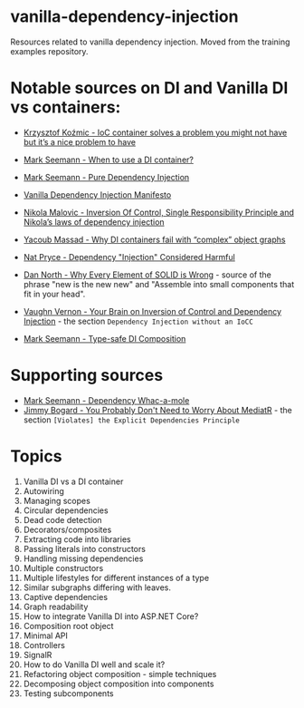# vanilla-dependency-injection
Resources related to vanilla dependency injection. Moved from the training examples repository.

# Notable sources on DI and Vanilla DI vs containers:

* [Krzysztof Koźmic - IoC container solves a problem you might not have but it’s a nice problem to have](https://kozmic.net/2012/10/23/ioc-container-solves-a-problem-you-might-not-have-but-its-a-nice-problem-to-have/)

* [Mark Seemann - When to use a DI container?](https://blog.ploeh.dk/2012/11/06/WhentouseaDIContainer/)
* [Mark Seemann - Pure Dependency Injection](https://blog.ploeh.dk/2014/06/10/pure-di/)
* [Vanilla Dependency Injection Manifesto](https://github.com/vanilla-manifesto/vanilla-di-manifesto)
* [Nikola Malovic - Inversion Of Control, Single Responsibility Principle and Nikola’s laws of dependency injection](https://vuscode.wordpress.com/2009/10/16/inversion-of-control-single-responsibility-principle-and-nikola-s-laws-of-dependency-injection/)
* [Yacoub Massad - Why DI containers fail with “complex” object graphs]( https://criticalsoftwareblog.com/2015/08/23/why-di-containers-fail-with-complex-object-graphs/)
* [Nat Pryce - Dependency "Injection" Considered Harmful](http://www.natpryce.com/articles/000783.html)
* [Dan North - Why Every Element of SOLID is Wrong](https://speakerdeck.com/tastapod/why-every-element-of-solid-is-wrong) - source of the phrase "new is the new new" and "Assemble into small components that fit in your head".
* [Vaughn Vernon - 
Your Brain on Inversion of Control and Dependency Injection](https://kalele.io/your-brain-on-inversion-of-control-and-dependency-injection/) - the section `Dependency Injection without an IoCC`

* [Mark Seemann - Type-safe DI Composition](https://blog.ploeh.dk/2022/01/10/type-safe-di-composition/)

# Supporting sources

* [Mark Seemann - Dependency Whac-a-mole](https://blog.ploeh.dk/2023/10/02/dependency-whac-a-mole/)
* [Jimmy Bogard - You Probably Don't Need to Worry About MediatR](https://www.jimmybogard.com/you-probably-dont-need-to-worry-about-mediatr/) - the section `[Violates] the Explicit Dependencies Principle`


# Topics

1. Vanilla DI vs a DI container
  1. Autowiring
  1. Managing scopes
  1. Circular dependencies
  1. Dead code detection
  1. Decorators/composites
  1. Extracting code into libraries
  1. Passing literals into constructors
  1. Handling missing dependencies
  1. Multiple constructors
  1. Multiple lifestyles for different instances of a type
  1. Similar subgraphs differing with leaves.
  1. Captive dependencies
  1. Graph readability
1. How to integrate Vanilla DI into ASP.NET Core?
  1. Composition root object
  1. Minimal API
  1. Controllers
  1. SignalR
1. How to do Vanilla DI well and scale it?
  1. Refactoring object composition - simple techniques
  1. Decomposing object composition into components
  1. Testing subcomponents
